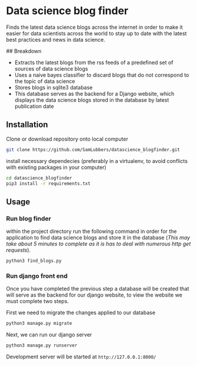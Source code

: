 # Data science blog finder

Finds the latest data science blogs across the internet in order to make it easier for data scientists across the world to stay up to date with the latest best practices and news in data science.

## Breakdown
* Extracts the latest blogs from the rss feeds of a predefined set of sources of data science blogs
* Uses a naive bayes classifier to discard blogs that do not correspond to the topic of data science
* Stores blogs in sqlite3 database
* This database serves as the backend for a Django website, which displays the data science blogs stored in the database by latest publication date

## Installation

Clone or download repository onto local computer

```bash
git clone https://github.com/SamLubbers/datascience_blogfinder.git
```
install necessary dependecies (preferably in a virtualenv, to avoid conflicts with existing packages in your computer)

```bash
cd datascience_blogfinder
pip3 install -r requirements.txt
```

## Usage

### Run blog finder

within the project directory run the following command in order for the application to find data science blogs and store it in the database (_This may take about 5 minutes to complete as it is has to deal with numerous http get requests_). 

```bash
python3 find_blogs.py
```

### Run django front end

Once you have completed the previous step a database will be created that will serve as the backend for our django website, to view the website we must complete two steps.

First we need to migrate the changes applied to our database

```bash
python3 manage.py migrate
```
Next, we can run our django server

```bash
python3 manage.py runserver
```
Development server will be started at `http://127.0.0.1:8000/`
